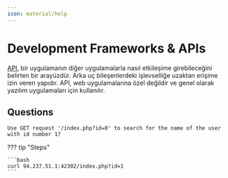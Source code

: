 ```yaml
---
icon: material/help
---
```


# Development Frameworks & APIs

[API](https://en.wikipedia.org/wiki/API), bir uygulamanın diğer uygulamalarla nasıl etkileşime girebileceğini belirten bir arayüzdür. Arka uç bileşenlerdeki işlevselliğe uzaktan erişime izin veren yapıdır. API, web uygulamalarına özel değildir ve genel olarak yazılım uygulamaları için kullanılır.

## Questions

```text
Use GET request '/index.php?id=0' to search for the name of the user with id number 1?
```

??? tip "Steps"

    ```bash
    curl 94.237.51.1:42302/index.php?id=1
    ```
